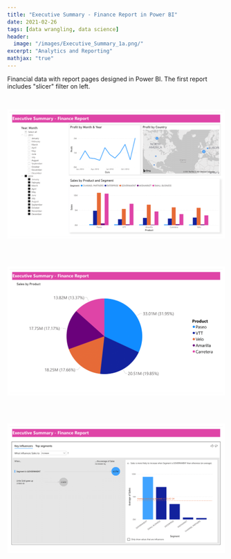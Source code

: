 ```yaml
---
title: "Executive Summary - Finance Report in Power BI"
date: 2021-02-26
tags: [data wrangling, data science]
header:
  image: "/images/Executive_Summary_1a.png/"
excerpt: "Analytics and Reporting"
mathjax: "true"
---
```


Financial data with report pages designed in Power BI.
The first report includes "slicer" filter on left.

 <br/>

![Report Page 1](/images/Executive_Summary_1a.png)<!-- -->

<br/><br/>

![Report Page 2](/images/Executive_Summary_2a.png)<!-- -->

<br/><br/>
 
![Report Page 3](/images/Executive_Summary_3a.png)<!-- -->

<br/><br/>


